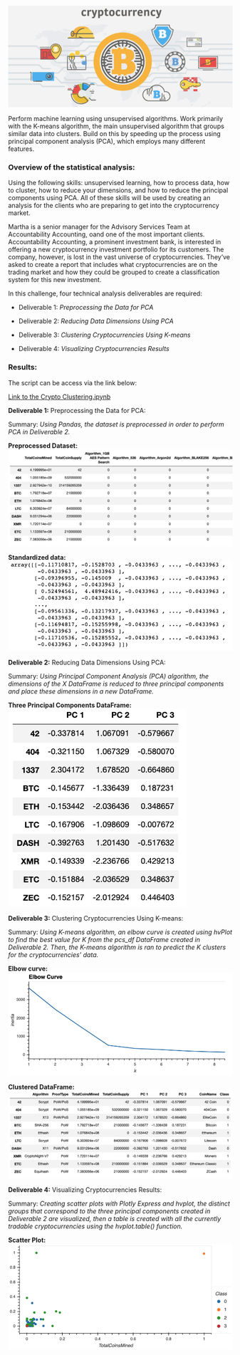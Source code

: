 ![](./Photos/pic1.png)

Perform machine learning using unsupervised algorithms. Work primarily with the K-means algorithm, the main unsupervised algorithm that groups similar data into clusters. Build on this by speeding up the process using principal component analysis (PCA), which employs many different features.

### Overview of the statistical analysis:

Using the following skills: unsupervised learning, how to process data, how to cluster, how to reduce your dimensions, and how to reduce the principal components using PCA. All of these skills will be used by creating an analysis for the clients who are preparing to get into the cryptocurrency market.

Martha is a senior manager for the Advisory Services Team at Accountability Accounting, oand one of the most important clients. Accountability Accounting, a prominent investment bank, is interested in offering a new cryptocurrency investment portfolio for its customers. The company, however, is lost in the vast universe of cryptocurrencies. They’ve asked to create a report that includes what cryptocurrencies are on the trading market and how they could be grouped to create a classification system for this new investment.


In this challenge, four technical analysis deliverables are required:

- Deliverable 1: *Preprocessing the Data for PCA*

- Deliverable 2: *Reducing Data Dimensions Using PCA*

- Deliverable 3: *Clustering Cryptocurrencies Using K-means*

- Deliverable 4: *Visualizing Cryptocurrencies Results*

### Results:

The script can be access via the link below:

[Link to the Crypto Clustering.ipynb]()

**Deliverable 1:** Preprocessing the Data for PCA:

Summary: *Using Pandas, the dataset is preprocessed in order to perform PCA in Deliverable 2.* 

**Preprocessed Dataset:**
![](./Photos/pic7.png)

**Standardized data:**
![](./Photos/pic8.png)

**Deliverable 2:** Reducing Data Dimensions Using PCA:

Summary: *Using Principal Component Analysis (PCA) algorithm, the dimensions of the X DataFrame is reduced to three principal components and place these dimensions in a new DataFrame.*

**Three Principal Components DataFrame:**
![](./Photos/pic6.png)

**Deliverable 3:** Clustering Cryptocurrencies Using K-means:

Summary: *Using K-means algorithm, an elbow curve is created using hvPlot to find the best value for K from the pcs_df DataFrame created in Deliverable 2. Then, the K-means algorithm is ran to predict the K clusters for the cryptocurrencies’ data.*

**Elbow curve:**
![](./Photos/pic4.png)

**Clustered DataFrame:**
![](./Photos/pic5.png)

**Deliverable 4:** Visualizing Cryptocurrencies Results:

Summary: *Creating scatter plots with Plotly Express and hvplot, the distinct groups that correspond to the three principal components created in Deliverable 2 are visualized, then a table is created with all the currently tradable cryptocurrencies using the hvplot.table() function.*

**Scatter Plot:**
![](./Photos/pic3.png)

